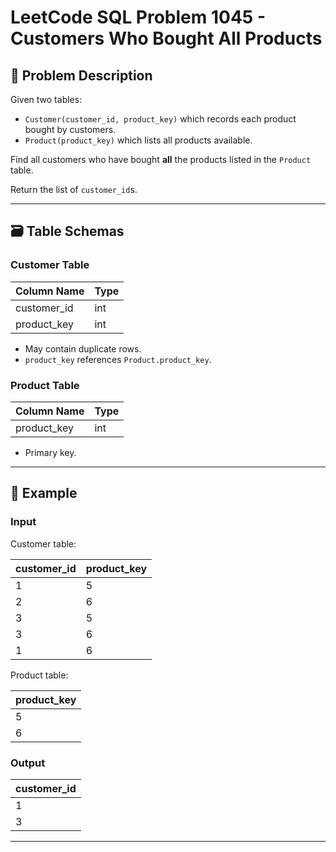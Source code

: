 # LeetCode SQL Problem 1045 - Customers Who Bought All Products

## 📘 Problem Description

Given two tables:

- `Customer(customer_id, product_key)` which records each product bought by customers.
- `Product(product_key)` which lists all products available.

Find all customers who have bought **all** the products listed in the `Product` table.

Return the list of `customer_id`s.

---

## 🗃️ Table Schemas

### Customer Table

| Column Name  | Type |
|--------------|------|
| customer_id  | int  |
| product_key  | int  |

- May contain duplicate rows.
- `product_key` references `Product.product_key`.

### Product Table

| Column Name  | Type |
|--------------|------|
| product_key  | int  |

- Primary key.

---

## 🧪 Example

### Input

Customer table:

| customer_id | product_key |
|-------------|-------------|
| 1           | 5           |
| 2           | 6           |
| 3           | 5           |
| 3           | 6           |
| 1           | 6           |

Product table:

| product_key |
|-------------|
| 5           |
| 6           |

### Output

| customer_id |
|-------------|
| 1           |
| 3           |

---